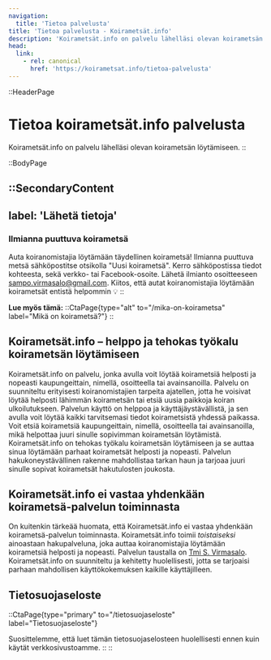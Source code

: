 ```yaml
---
navigation:
  title: 'Tietoa palvelusta'
title: 'Tietoa palvelusta - Koirametsät.info'
description: 'Koirametsät.info on palvelu lähelläsi olevan koirametsän löytämiseen.'
head:
  link:
    - rel: canonical
      href: 'https://koirametsat.info/tietoa-palvelusta'
---
```


::HeaderPage
# Tietoa koirametsät.info palvelusta
Koirametsät.info on palvelu lähelläsi olevan koirametsän löytämiseen.
::

::BodyPage

::SecondaryContent
---
label: 'Lähetä tietoja'
---
### Ilmianna puuttuva koirametsä
Auta koiranomistajia löytämään täydellinen koirametsä! 
Ilmianna puuttuva metsä sähköpostitse otsikolla "Uusi koirametsä". 
Kerro sähköpostissa tiedot kohteesta, sekä verkko- tai Facebook-osoite. 
Lähetä ilmianto osoitteeseen [sampo.virmasalo@gmail.com](mailto:sampo.virmasalo@gmail.com?subject=Uusi%20koirametsä).
Kiitos, että autat koiranomistajia löytämään koirametsät entistä helpommin 💡
::

**Lue myös tämä:**
::CtaPage{type="alt" to="/mika-on-koirametsa" label="Mikä on koirametsä?"}
::

## Koirametsät.info – helppo ja tehokas työkalu koirametsän löytämiseen
Koirametsät.info on palvelu, jonka avulla voit löytää koirametsiä helposti ja nopeasti kaupungeittain, nimellä, osoitteella tai avainsanoilla. Palvelu on suunniteltu erityisesti koiranomistajien tarpeita ajatellen, jotta he voisivat löytää helposti lähimmän koirametsän tai etsiä uusia paikkoja koiran ulkoilutukseen. Palvelun käyttö on helppoa ja käyttäjäystävällistä, ja sen avulla voit löytää kaikki tarvitsemasi tiedot koirametsistä yhdessä paikassa. Voit etsiä koirametsiä kaupungeittain, nimellä, osoitteella tai avainsanoilla, mikä helpottaa juuri sinulle sopivimman koirametsän löytämistä. Koirametsät.info on tehokas työkalu koirametsän löytämiseen ja se auttaa sinua löytämään parhaat koirametsät helposti ja nopeasti. Palvelun hakukoneystävällinen rakenne mahdollistaa tarkan haun ja tarjoaa juuri sinulle sopivat koirametsät hakutulosten joukosta.

## Koirametsät.info ei vastaa yhdenkään koirametsä-palvelun toiminnasta
On kuitenkin tärkeää huomata, että Koirametsät.info ei vastaa yhdenkään koirametsä-palvelun toiminnasta. Koirametsät.info toimii _toistaiseksi_ ainoastaan hakupalveluna, joka auttaa koiranomistajia löytämään koirametsiä helposti ja nopeasti. Palvelun taustalla on [Tmi S. Virmasalo](https://svirmasalo.fi). Koirametsät.info on suunniteltu ja kehitetty huolellisesti, jotta se tarjoaisi parhaan mahdollisen käyttökokemuksen kaikille käyttäjilleen.

## Tietosuojaseloste
::CtaPage{type="primary" to="/tietosuojaseloste" label="Tietosuojaseloste"}

Suosittelemme, että luet tämän tietosuojaselosteen huolellisesti ennen kuin käytät verkkosivustoamme.
::
::